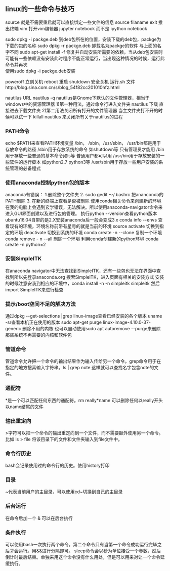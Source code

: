 ## linux的一些命令与技巧

source 就是不需要重启就可以直接绑定一些文件的信息 source filaname
exit 推出终端
vim 打开vim编辑器
jupyter notebook 而不是 ipython notebook

sudo dpkg -i packge.deb  到deb包所在的位置，安装下载的deb包，packge为下载的包的名称
sudo dpkg -r packge.deb 卸载名为packge的软件 与上面的名字不同
sudo apt-get install -f 修复并自动安装所需要的依赖，当从deb包安装时可能有一些依赖没有安装此时程序不能正常运行，当出现这种情况的时候，运行此命令并再次	
	使用sudo dpkg -i packge.deb安装

poweroff 立刻关机
reboot 重启
shutdown 安全关机
运行.sh 文件http://blog.sina.com.cn/s/blog_54f82cc201010hfz.html

nautilus URL
nautilus -q 
 nautilus是Gnome下默认的文件管理器，相当于windows中的资源管理器
 1)第一种用法，通过命令行进入文件夹 nautilus 下载 直接进去下载文件夹
 2)第二用法关闭所有打开的文件管理器
 当主文件夹打不开的时候可以试一下 killall nautilus 来关闭所有关于nautilus的进程

### PATH命令
 echo $PATH来查看PATH环境变量
 /bin， /sbin，/usr/sbin， /usr/bin都是用于存放命令的路径 
 /sbin用于存放系统的命令 如shutdown等 只有管理员才能用
 /bin用于存放一些普通的基本命令如ls等 普通用户都可以用
 /usr/bin用于存放安装的一些软件的运行脚本 如python2.7 python3等
 /usr/sbin用于存放一些用户安装的系统管理的必备程式


### 使用anaconda控制python包的版本
 anaconda有错误： 1.删除整个文件夹 2. sudo gedit ～/.bashrc 把ananconda的PATH删除 3. 在新的终端上查看是否被删除
 使用conda相关命令来创建新的环境在我的电脑上会遇到玄学错误，无法解决。所以使用anaconda-navigator命令来进入GUI界面创建以及进行包的管理。
 执行python --version查看python版本 ubuntu16.04自带的是2.X安装anaconda后一般会变成3.x
 conda info --envs 查看现有的环境，环境名称前带有星号的就是当前的环境
 source activate <name> 切换到指定的环境
 deactivate 切换到系统的环境
 conda create -n <name> --clone <exist> 复制一个环境
 conda remove - n <name> --all 删除一个环境
 利用conda创建新的python环境
  conda create -n <name> python=2

### 安装SimpleITK
在anaconda navigator中无法查找到SimpleITK，还有一些包也无法在界面中查找到所以先登录anaconda.org 搜索SimpleITK，进入页面有相关的安装方式
安装的时候注意安装到相应的环境中，conda install -n <env> -n simpleitk simpleitk
然后import SimpleITK来进行检查
   
   
### 提示/boot空间不足的解决方法
通过dpkg --get-selections |grep linux-image查看已经安装的各个版本
uname -sr查看本机正在使用的版本
sudo apt-get purge linux-image-4.10.0-37-generic 删除不用的内核
也可以自动使用sudo apt autoremove --purge来删除那些系统不再需要的内核和软件包

### 管道命令
管道命令允许把一个命令的输出结果作为输入传给另一个命令。grep命令用于在指定的地方搜索输入字符串。ls | grep note 这样就可以查找名字包含note的文件。

### 通配符
\*是一个可以匹配任何东西的通配符。rm really\*name 可以删除任何以really开头以name结尾的文件

### 输出重定向
\>字符可以把一个命令的输出重定向到一个文件，而不需要额外使用另一个命令。比如 ls > file 将该目录下的文件和文件夹输入到file文件中。

### 命令行历史
bash会记录使用过的命令行的历史。使用history打印

### 目录
~代表当前用户的主目录，可以使用cd~切换到自己的主目录

### 后台运行
在命令后加一个 & 可以在后台执行

### 条件执行
可以使用bash一次执行两个命令。第二个命令只有当第一个命令成功运行完毕之后才会运行。用&&进行分隔即可。
sleep命令会以秒为单位接受一个参数，然后倒计时最后结束。单独来用这个命令没有什么用处，但是可以用来对让一个命令延缓执行。 
